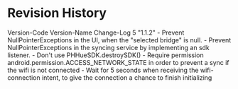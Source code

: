 Revision History
================
Version-Code    Version-Name    Change-Log
5               "1.1.2"         - Prevent NullPointerExceptions in the UI, when the "selected bridge" is null.
                                - Prevent NullPointerExceptions in the syncing service by implementing an sdk listener.
                                - Don't use PHHueSDK.destroySDK()
                                - Require permission android.permission.ACCESS_NETWORK_STATE in order to prevent a sync if the wifi is not connected
                                - Wait for 5 seconds when receiving the wifi-connection intent, to give the connection a chance to finish initializing